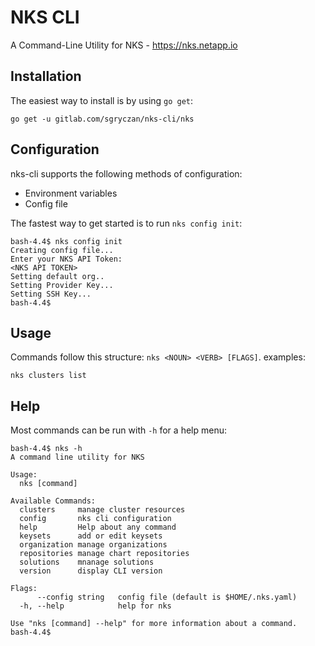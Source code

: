 # NKS CLI

A Command-Line Utility for NKS - https://nks.netapp.io

## Installation

The easiest way to install is by using `go get`:
```
go get -u gitlab.com/sgryczan/nks-cli/nks
```

## Configuration

nks-cli supports the following methods of configuration:
* Environment variables
* Config file

The fastest way to get started is to run `nks config init`:

```
bash-4.4$ nks config init
Creating config file...
Enter your NKS API Token: 
<NKS API TOKEN>
Setting default org..
Setting Provider Key...
Setting SSH Key...
bash-4.4$
```

## Usage 

Commands follow this structure: `nks <NOUN> <VERB> [FLAGS]`.
examples:
```
nks clusters list
```

## Help

Most commands can be run with `-h` for a help menu:

```
bash-4.4$ nks -h
A command line utility for NKS

Usage:
  nks [command]

Available Commands:
  clusters     manage cluster resources
  config       nks cli configuration
  help         Help about any command
  keysets      add or edit keysets
  organization manage organizations
  repositories manage chart repositories
  solutions    mnanage solutions
  version      display CLI version

Flags:
      --config string   config file (default is $HOME/.nks.yaml)
  -h, --help            help for nks

Use "nks [command] --help" for more information about a command.
bash-4.4$
```

